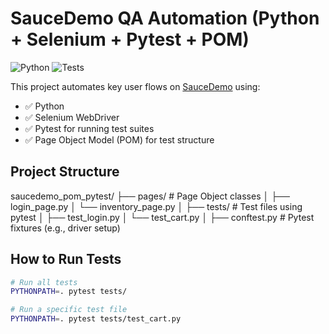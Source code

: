 # SauceDemo QA Automation (Python + Selenium + Pytest + POM)

![Python](https://img.shields.io/badge/python-3.10+-blue.svg)
![Tests](https://img.shields.io/badge/tests-passing-brightgreen)

This project automates key user flows on [SauceDemo](https://www.saucedemo.com) using:

- ✅ Python
- ✅ Selenium WebDriver
- ✅ Pytest for running test suites
- ✅ Page Object Model (POM) for test structure


## Project Structure
saucedemo_pom_pytest/
├── pages/ # Page Object classes
│ ├── login_page.py
│ └── inventory_page.py
│
├── tests/ # Test files using pytest
│ ├── test_login.py
│ └── test_cart.py
│
├── conftest.py # Pytest fixtures (e.g., driver setup)


## How to Run Tests

```bash
# Run all tests
PYTHONPATH=. pytest tests/

# Run a specific test file
PYTHONPATH=. pytest tests/test_cart.py


